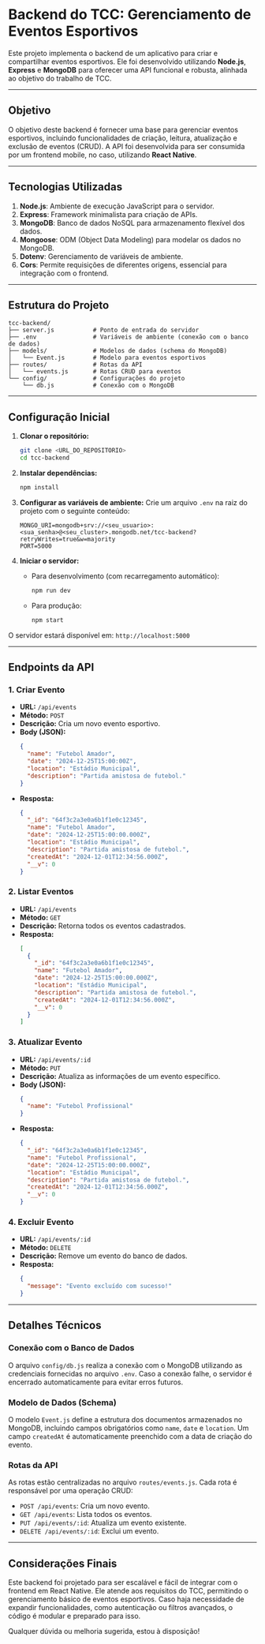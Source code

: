 # Backend do TCC: Gerenciamento de Eventos Esportivos

Este projeto implementa o backend de um aplicativo para criar e compartilhar eventos esportivos. Ele foi desenvolvido utilizando **Node.js**, **Express** e **MongoDB** para oferecer uma API funcional e robusta, alinhada ao objetivo do trabalho de TCC.

---

## **Objetivo**
O objetivo deste backend é fornecer uma base para gerenciar eventos esportivos, incluindo funcionalidades de criação, leitura, atualização e exclusão de eventos (CRUD). A API foi desenvolvida para ser consumida por um frontend mobile, no caso, utilizando **React Native**.

---

## **Tecnologias Utilizadas**

1. **Node.js**: Ambiente de execução JavaScript para o servidor.
2. **Express**: Framework minimalista para criação de APIs.
3. **MongoDB**: Banco de dados NoSQL para armazenamento flexível dos dados.
4. **Mongoose**: ODM (Object Data Modeling) para modelar os dados no MongoDB.
5. **Dotenv**: Gerenciamento de variáveis de ambiente.
6. **Cors**: Permite requisições de diferentes origens, essencial para integração com o frontend.

---

## **Estrutura do Projeto**

```
tcc-backend/
├── server.js           # Ponto de entrada do servidor
├── .env                # Variáveis de ambiente (conexão com o banco de dados)
├── models/             # Modelos de dados (schema do MongoDB)
│   └── Event.js        # Modelo para eventos esportivos
├── routes/             # Rotas da API
│   └── events.js       # Rotas CRUD para eventos
└── config/             # Configurações do projeto
    └── db.js           # Conexão com o MongoDB
```

---

## **Configuração Inicial**

1. **Clonar o repositório:**
   ```bash
   git clone <URL_DO_REPOSITORIO>
   cd tcc-backend
   ```

2. **Instalar dependências:**
   ```bash
   npm install
   ```

3. **Configurar as variáveis de ambiente:**
   Crie um arquivo `.env` na raiz do projeto com o seguinte conteúdo:
   ```
   MONGO_URI=mongodb+srv://<seu_usuario>:<sua_senha>@<seu_cluster>.mongodb.net/tcc-backend?retryWrites=true&w=majority
   PORT=5000
   ```

4. **Iniciar o servidor:**
   - Para desenvolvimento (com recarregamento automático):
     ```bash
     npm run dev
     ```
   - Para produção:
     ```bash
     npm start
     ```

O servidor estará disponível em: `http://localhost:5000`

---

## **Endpoints da API**

### **1. Criar Evento**
- **URL:** `/api/events`
- **Método:** `POST`
- **Descrição:** Cria um novo evento esportivo.
- **Body (JSON):**
  ```json
  {
    "name": "Futebol Amador",
    "date": "2024-12-25T15:00:00Z",
    "location": "Estádio Municipal",
    "description": "Partida amistosa de futebol."
  }
  ```
- **Resposta:**
  ```json
  {
    "_id": "64f3c2a3e0a6b1f1e0c12345",
    "name": "Futebol Amador",
    "date": "2024-12-25T15:00:00.000Z",
    "location": "Estádio Municipal",
    "description": "Partida amistosa de futebol.",
    "createdAt": "2024-12-01T12:34:56.000Z",
    "__v": 0
  }
  ```

### **2. Listar Eventos**
- **URL:** `/api/events`
- **Método:** `GET`
- **Descrição:** Retorna todos os eventos cadastrados.
- **Resposta:**
  ```json
  [
    {
      "_id": "64f3c2a3e0a6b1f1e0c12345",
      "name": "Futebol Amador",
      "date": "2024-12-25T15:00:00.000Z",
      "location": "Estádio Municipal",
      "description": "Partida amistosa de futebol.",
      "createdAt": "2024-12-01T12:34:56.000Z",
      "__v": 0
    }
  ]
  ```

### **3. Atualizar Evento**
- **URL:** `/api/events/:id`
- **Método:** `PUT`
- **Descrição:** Atualiza as informações de um evento específico.
- **Body (JSON):**
  ```json
  {
    "name": "Futebol Profissional"
  }
  ```
- **Resposta:**
  ```json
  {
    "_id": "64f3c2a3e0a6b1f1e0c12345",
    "name": "Futebol Profissional",
    "date": "2024-12-25T15:00:00.000Z",
    "location": "Estádio Municipal",
    "description": "Partida amistosa de futebol.",
    "createdAt": "2024-12-01T12:34:56.000Z",
    "__v": 0
  }
  ```

### **4. Excluir Evento**
- **URL:** `/api/events/:id`
- **Método:** `DELETE`
- **Descrição:** Remove um evento do banco de dados.
- **Resposta:**
  ```json
  {
    "message": "Evento excluído com sucesso!"
  }
  ```

---

## **Detalhes Técnicos**

### **Conexão com o Banco de Dados**
O arquivo `config/db.js` realiza a conexão com o MongoDB utilizando as credenciais fornecidas no arquivo `.env`. Caso a conexão falhe, o servidor é encerrado automaticamente para evitar erros futuros.

### **Modelo de Dados (Schema)**
O modelo `Event.js` define a estrutura dos documentos armazenados no MongoDB, incluindo campos obrigatórios como `name`, `date` e `location`. Um campo `createdAt` é automaticamente preenchido com a data de criação do evento.

### **Rotas da API**
As rotas estão centralizadas no arquivo `routes/events.js`. Cada rota é responsável por uma operação CRUD:
- `POST /api/events`: Cria um novo evento.
- `GET /api/events`: Lista todos os eventos.
- `PUT /api/events/:id`: Atualiza um evento existente.
- `DELETE /api/events/:id`: Exclui um evento.

---

## **Considerações Finais**
Este backend foi projetado para ser escalável e fácil de integrar com o frontend em React Native. Ele atende aos requisitos do TCC, permitindo o gerenciamento básico de eventos esportivos. Caso haja necessidade de expandir funcionalidades, como autenticação ou filtros avançados, o código é modular e preparado para isso.

Qualquer dúvida ou melhoria sugerida, estou à disposição!

